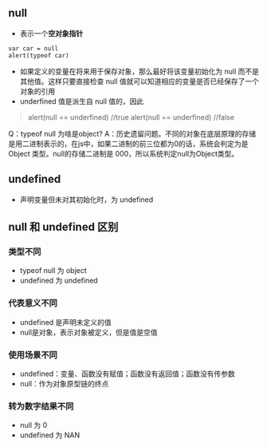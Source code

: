 ## null
- 表示一个**空对象指针**
```
var car = null
alert(typeof car)
```
- 如果定义的变量在将来用于保存对象，那么最好将该变量初始化为 null 而不是其他值。这样只要直接检查 null 值就可以知道相应的变量是否已经保存了一个对象的引用
- underfined 值是派生自 null 值的，因此
> alert(null == underfined) //true
> alert(null == underfined) //false

Q：typeof null 为啥是object?
A：历史遗留问题。不同的对象在底层原理的存储是用二进制表示的，在js中，如果二进制的前三位都为0的话，系统会判定为是 Object 类型。null的存储二进制是 000，所以系统判定null为Object类型。


## undefined 
- 声明变量但未对其初始化时，为 undefined

## null 和 undefined 区别
### 类型不同
- typeof null 为 object
- undefined 为 undefined
### 代表意义不同
- undefined 是声明未定义的值
- null是对象，表示对象被定义，但是值是空值
### 使用场景不同
- undefined：变量、函数没有赋值；函数没有返回值；函数没有传参数
- null：作为对象原型链的终点
### 转为数字结果不同
- null 为 0
- undefined 为 NAN

